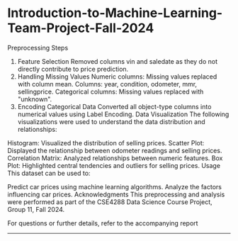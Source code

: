 # Introduction-to-Machine-Learning-Team-Project-Fall-2024

Preprocessing Steps
1. Feature Selection
Removed columns vin and saledate as they do not directly contribute to price prediction.
2. Handling Missing Values
Numeric columns: Missing values replaced with column mean.
Columns: year, condition, odometer, mmr, sellingprice.
Categorical columns: Missing values replaced with "unknown".
3. Encoding Categorical Data
Converted all object-type columns into numerical values using Label Encoding.
Data Visualization
The following visualizations were used to understand the data distribution and relationships:

Histogram: Visualized the distribution of selling prices.
Scatter Plot: Displayed the relationship between odometer readings and selling prices.
Correlation Matrix: Analyzed relationships between numeric features.
Box Plot: Highlighted central tendencies and outliers for selling prices.
Usage
This dataset can be used to:

Predict car prices using machine learning algorithms.
Analyze the factors influencing car prices.
Acknowledgments
This preprocessing and analysis were performed as part of the CSE4288 Data Science Course Project, Group 11, Fall 2024.

For questions or further details, refer to the accompanying report
************************************************************************************************************
